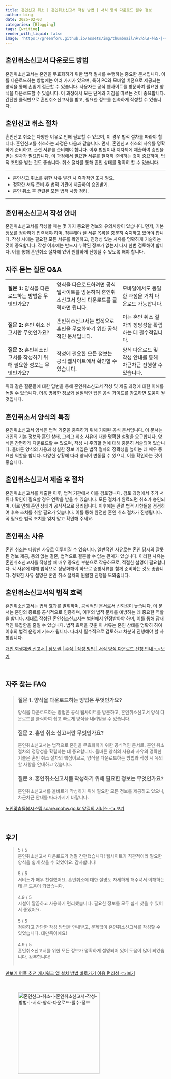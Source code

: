 ```yaml
---
title: 혼인신고 취소 | 혼인취소신고서 작성 방법 | 서식 양식 다운로드 필수 정보
author: bing
date: 2025-02-03
categories: [Blogging]
tags: [writing]
render_with_liquid: false
image: 'https://greenforu.github.io/assets/img/thumbnail/혼인신고-취소-|-혼인취소신고서-작성-방법-|-서식-양식-다운로드-필수-정보.webp'
---
```



<h2 id='혼인취소신고서_다운로드'>혼인취소신고서 다운로드 방법</h2>

<p>혼인취소신고서는 혼인을 무효화하기 위한 법적 절차를 수행하는 중요한 문서입니다. 이를 다운로드하는 방법에는 여러 가지가 있으며, 특히 PC와 모바일 버전으로 제공되는 양식을 통해 손쉽게 접근할 수 있습니다. 사용자는 공식 웹사이트를 방문하여 필요한 양식을 다운로드할 수 있습니다. 이 과정에서 모든 단계와 지침을 따르는 것이 중요합니다. 간단한 클릭만으로 혼인취소신고서를 받고, 필요한 정보를 신속하게 작성할 수 있습니다.</p>

<h2 id='혼인신고_취소_절차'>혼인신고 취소 절차</h2>

<p>혼인신고 취소는 다양한 이유로 인해 필요할 수 있으며, 이 경우 법적 절차를 따라야 합니다. 혼인신고를 취소하는 과정은 다음과 같습니다. 먼저, 혼인신고 취소의 사유를 명확하게 준비하고, 관련 서류를 준비해야 합니다. 이후 법원이나 지자체에 제출하여 승인을 받는 절차가 필요합니다. 이 과정에서 필요한 서류를 철저히 준비하는 것이 중요하며, 법적 조언을 받는 것도 좋습니다. 취소 절차를 통해 혼인 상태를 명확히 할 수 있습니다.</p>

<hr />

<ul>
    <li>혼인신고 취소를 위한 사유 발견 시 즉각적인 조치 필요.</li>
    <li>정확한 서류 준비 후 법적 기관에 제출하여 승인받기.</li>
    <li>혼인 취소 후 관련된 모든 법적 사항 정리.</li>
</ul>

<hr />

<h2 id='혼인취소신고서_작성_안내'>혼인취소신고서 작성 안내</h2>

<p>혼인취소신고서를 작성할 때는 몇 가지 중요한 정보와 유의사항이 있습니다. 먼저, 기본 정보를 정확하게 입력해야 하며, 첨부해야 될 서류 목록을 충분히 숙지하고 있어야 합니다. 작성 시에는 필요한 모든 서류를 확인하고, 진정성 있는 사유를 명확하게 기술하는 것이 중요합니다. 작성 이후에는 반드시 누락된 정보가 없는지 다시 한번 검토해야 합니다. 이를 통해 혼인취소 절차에 있어 원활하게 진행될 수 있도록 해야 합니다.</p>

<h2 id='주요_질문_QNA'>자주 묻는 질문 Q&A</h2>

<table>
    <tr>
        <td><b>질문 1:</b> 양식을 다운로드하는 방법은 무엇인가요?</td>
        <td>양식을 다운로드하려면 공식 웹사이트를 방문하여 혼인취소신고서 양식 다운로드를 클릭하면 됩니다.</td>
        <td>모바일에서도 동일한 과정을 거쳐 다운로드 가능합니다.</td>
    </tr>
    <tr>
        <td><b>질문 2:</b> 혼인 취소 신고서란 무엇인가요?</td>
        <td>혼인취소신고서는 법적으로 혼인을 무효화하기 위한 공식적인 문서입니다.</td>
        <td>이는 혼인 취소 절차의 정당성을 확립하는 데 필수적입니다.</td>
    </tr>
    <tr>
        <td><b>질문 3:</b> 혼인취소신고서를 작성하기 위해 필요한 정보는 무엇인가요?</td>
        <td>작성에 필요한 모든 정보는 공식 웹사이트에서 확인할 수 있습니다.</td>
        <td>양식 다운로드 및 작성 안내를 통해 차근차근 진행할 수 있습니다.</td>
    </tr>
</table>

<p>위와 같은 질문들에 대한 답변을 통해 혼인취소신고서 작성 및 제출 과정에 대한 이해를 높일 수 있습니다. 더욱 명확한 정보와 실질적인 팁은 공식 가이드를 참고하면 도움이 될 것입니다.</p>

<h2 id='혼인취소서_양식_특징'>혼인취소서 양식의 특징</h2>

<p>혼인취소신고서 양식은 법적 기준을 충족하기 위해 기획된 공식 문서입니다. 이 문서는 개인의 기본 정보와 혼인 상태, 그리고 취소 사유에 대한 명확한 설명을 요구합니다. 양식은 간편하게 다운로드할 수 있으며, 작성 시 주의할 점에 대해 충분히 서술되어 있습니다. 올바른 양식의 사용과 성실한 정보 기입은 법적 절차의 정확성을 높이는 데 매우 중요한 역할을 합니다. 다양한 상황에 따라 양식이 변동될 수 있으니, 이를 확인하는 것이 좋습니다.</p>

<h2 id='혼인취소신고서_제출후_절차'>혼인취소신고서 제출 후 절차</h2>

<p>혼인취소신고서를 제출한 이후, 법적 기관에서 이를 검토합니다. 검토 과정에서 추가 서류나 확인이 필요할 경우 연락을 받을 수 있습니다. 모든 절차가 완료되면 취소가 승인되며, 이로 인해 혼인 상태가 공식적으로 정리됩니다. 이후에는 관련 법적 사항들을 점검하여 후속 조치를 취할 필요가 있습니다. 이를 통해 완전한 혼인 취소 절차가 진행됩니다. 꼭 필요한 법적 조치를 잊지 말고 확인해 주세요.</p>

<h2 id='혼인취소_사유'>혼인취소 사유</h2>

<p>혼인 취소는 다양한 사유로 이루어질 수 있습니다. 일반적인 사유로는 혼인 당시의 잘못된 정보 제공, 동의 없는 결혼, 법적으로 결혼할 수 없는 관계가 있습니다. 이러한 사유는 혼인취소신고서를 작성할 때 매우 중요한 부분으로 작용하므로, 적절한 설명이 필요합니다. 각 사유에 대해 법적으로 정당화해야 하므로 증빙서류를 함께 준비하는 것도 좋습니다. 정확한 사유 설명은 혼인 취소 절차의 원활한 진행을 도와줍니다.</p>

<h2 id='혼인취소신고서_법적_효력'>혼인취소신고서의 법적 효력</h2>

<p>혼인취소신고서는 법적 효과를 발휘하며, 공식적인 문서로서 신뢰성이 높습니다. 이 문서는 혼인의 종료를 공식적으로 인증하며, 이후의 법적 문제를 예방하는 데 중요한 역할을 합니다. 제대로 작성된 혼인취소신고서는 법원에서 인정받아야 하며, 이를 통해 잠재적인 복잡함을 줄일 수 있습니다. 법적 효력을 갖춘 이 서류는 혼인 상태를 명확히 하여 이후의 법적 운영에 기초가 됩니다. 따라서 필수적으로 검토하고 차분히 진행해야 할 사항입니다.</p>


<p><a class="click-button" title="개인 회생채권 신고서 | 담보권 | 주식 | 작성 방법 | 서식 양식 다운로드 신청 안내" href="https://greenforu.github.io/posts/%EA%B0%9C%EC%9D%B8-%ED%9A%8C%EC%83%9D%EC%B1%84%EA%B6%8C-%EC%8B%A0%EA%B3%A0%EC%84%9C-%EB%8B%B4%EB%B3%B4%EA%B6%8C-%EC%A3%BC%EC%8B%9D-%EC%9E%91%EC%84%B1-%EB%B0%A9%EB%B2%95-%EC%84%9C%EC%8B%9D-%EC%96%91%EC%8B%9D-%EB%8B%A4%EC%9A%B4%EB%A1%9C%EB%93%9C-%EC%8B%A0%EC%B2%AD-%EC%95%88%EB%82%B4/" rel="dofollow">개인 회생채권 신고서 | 담보권 | 주식 | 작성 방법 | 서식 양식 다운로드 신청 안내 👈 보기</a></p><br>
<h2 id='자주_찾는_FAQ'>자주 찾는 FAQ</h2>
<div itemscope="" itemtype="https://schema.org/FAQPage"> 
<blockquote> 
<div itemscope="" itemprop="mainEntity" itemtype="https://schema.org/Question"> 
<h3 itemprop="name">질문 1. 양식을 다운로드하는 방법은 무엇인가요?</h3> 
<div itemscope="" itemprop="acceptedAnswer" itemtype="https://schema.org/Answer"> 
<span itemprop="text"> 
<p>양식을 다운로드하는 방법은 공식 웹사이트를 방문하고, 혼인취소신고서 양식 다운로드를 클릭하여 쉽고 빠르게 양식을 내려받을 수 있습니다.</p> 
</span> 
</div> 
</div> 

<div itemscope="" itemprop="mainEntity" itemtype="https://schema.org/Question"> 
<h3 itemprop="name">질문 2. 혼인 취소 신고서란 무엇인가요?</h3> 
<div itemscope="" itemprop="acceptedAnswer" itemtype="https://schema.org/Answer"> 
<span itemprop="text"> 
<p>혼인취소신고서는 법적으로 혼인을 무효화하기 위한 공식적인 문서로, 혼인 취소 절차의 정당성을 확립하는 데 중요합니다. 올바른 양식의 사용과 사유의 명확한 기술은 혼인 취소 절차의 핵심이므로, 양식을 다운로드하는 방법과 작성 시 유의할 사항을 안내하고 있습니다.</p> 
</span> 
</div> 
</div> 

<div itemscope="" itemprop="mainEntity" itemtype="https://schema.org/Question"> 
<h3 itemprop="name">질문 3. 혼인취소신고서를 작성하기 위해 필요한 정보는 무엇인가요?</h3> 
<div itemscope="" itemprop="acceptedAnswer" itemtype="https://schema.org/Answer"> 
<span itemprop="text"> 
<p>혼인취소신고서를 올바르게 작성하기 위해 필요한 모든 정보를 제공하고 있으니, 차근차근 안내를 따라가시기 바랍니다.</p> 
</span> 
</div> 
</div> 

</blockquote> 
</div>
<p><a class="click-button" title="노인맞춤돌봄시스템 scare.mohw.go.kr 양질의 서비스" href="https://greenforu.github.io/posts/%EB%85%B8%EC%9D%B8%EB%A7%9E%EC%B6%A4%EB%8F%8C%EB%B4%84%EC%8B%9C%EC%8A%A4%ED%85%9C-scare.mohw.go.kr-%EC%96%91%EC%A7%88%EC%9D%98-%EC%84%9C%EB%B9%84%EC%8A%A4/" rel="dofollow">노인맞춤돌봄시스템 scare.mohw.go.kr 양질의 서비스 👈 보기</a></p><br>
<h2 id='후기'>후기</h2>
<div itemscope itemtype="https://schema.org/Product">
  <blockquote>
  <div itemprop="review" itemscope itemtype="https://schema.org/Review">
      <div itemprop="reviewRating" itemscope itemtype="https://schema.org/Rating"> <span itemprop="ratingValue">5</span> / <span itemprop="bestRating">5</span> </div>
      <span itemprop="reviewBody">혼인취소신고서 다운로드가 정말 간편했습니다! 웹사이트가 직관적이라 필요한 양식을 쉽게 찾을 수 있었어요. 감사합니다!</span>
  </div>
  <br>
  <div itemprop="review" itemscope itemtype="https://schema.org/Review">
      <div itemprop="reviewRating" itemscope itemtype="https://schema.org/Rating"> <span itemprop="ratingValue">5</span> / <span itemprop="bestRating">5</span> </div>
      <span itemprop="reviewBody">서비스가 매우 친절했어요. 혼인취소에 대한 설명도 자세하게 해주셔서 이해하는 데 큰 도움이 되었습니다.</span>
  </div>
  <br>
  <div itemprop="review" itemscope itemtype="https://schema.org/Review">
      <div itemprop="reviewRating" itemscope itemtype="https://schema.org/Rating"> <span itemprop="ratingValue">4.9</span> / <span itemprop="bestRating">5</span> </div>
      <span itemprop="reviewBody">시설이 깔끔하고 사용하기 편리했습니다. 필요한 정보를 모두 쉽게 찾을 수 있어서 좋았어요.</span>
  </div>
  <br>
  <div itemprop="review" itemscope itemtype="https://schema.org/Review">
      <div itemprop="reviewRating" itemscope itemtype="https://schema.org/Rating"> <span itemprop="ratingValue">5</span> / <span itemprop="bestRating">5</span> </div>
      <span itemprop="reviewBody">정확하고 간단한 작성 방법을 안내받고, 문제없이 혼인취소신고서를 작성할 수 있었습니다. 대만족이에요!</span>
  </div>
  <br>
  <div itemprop="review" itemscope itemtype="https://schema.org/Review">
      <div itemprop="reviewRating" itemscope itemtype="https://schema.org/Rating"> <span itemprop="ratingValue">4.9</span> / <span itemprop="bestRating">5</span> </div>
      <span itemprop="reviewBody">혼인취소신고서를 위한 모든 정보가 명확하게 설명되어 있어 도움이 많이 되었습니다. 강추합니다!</span>
  </div>
  <br>
  </blockquote>
</div>
<p><a class="click-button" title="만보기 어플 추천 캐시워크 앱 설치 방법 바로가기 이용 편리성" href="https://greenforu.github.io/posts/%EB%A7%8C%EB%B3%B4%EA%B8%B0-%EC%96%B4%ED%94%8C-%EC%B6%94%EC%B2%9C-%EC%BA%90%EC%8B%9C%EC%9B%8C%ED%81%AC-%EC%95%B1-%EC%84%A4%EC%B9%98-%EB%B0%A9%EB%B2%95-%EB%B0%94%EB%A1%9C%EA%B0%80%EA%B8%B0-%EC%9D%B4%EC%9A%A9-%ED%8E%B8%EB%A6%AC%EC%84%B1/" rel="dofollow">만보기 어플 추천 캐시워크 앱 설치 방법 바로가기 이용 편리성 👈 보기</a></p><br>
<figure class="image"><img src="https://greenforu.github.io/assets/img/thumbnail/혼인신고-취소-|-혼인취소신고서-작성-방법-|-서식-양식-다운로드-필수-정보.webp" alt="혼인신고-취소-|-혼인취소신고서-작성-방법-|-서식-양식-다운로드-필수-정보" width="256" height="256"></figure>